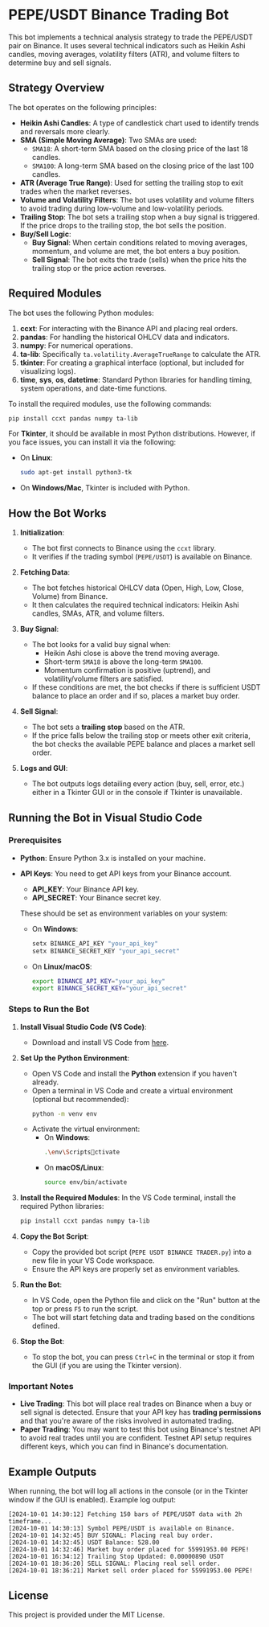 
# PEPE/USDT Binance Trading Bot

This bot implements a technical analysis strategy to trade the PEPE/USDT pair on Binance. It uses several technical indicators such as Heikin Ashi candles, moving averages, volatility filters (ATR), and volume filters to determine buy and sell signals.

## Strategy Overview

The bot operates on the following principles:
- **Heikin Ashi Candles**: A type of candlestick chart used to identify trends and reversals more clearly.
- **SMA (Simple Moving Average)**: Two SMAs are used:
  - `SMA18`: A short-term SMA based on the closing price of the last 18 candles.
  - `SMA100`: A long-term SMA based on the closing price of the last 100 candles.
- **ATR (Average True Range)**: Used for setting the trailing stop to exit trades when the market reverses.
- **Volume and Volatility Filters**: The bot uses volatility and volume filters to avoid trading during low-volume and low-volatility periods.
- **Trailing Stop**: The bot sets a trailing stop when a buy signal is triggered. If the price drops to the trailing stop, the bot sells the position.
- **Buy/Sell Logic**:
  - **Buy Signal**: When certain conditions related to moving averages, momentum, and volume are met, the bot enters a buy position.
  - **Sell Signal**: The bot exits the trade (sells) when the price hits the trailing stop or the price action reverses.

## Required Modules

The bot uses the following Python modules:

1. **ccxt**: For interacting with the Binance API and placing real orders.
2. **pandas**: For handling the historical OHLCV data and indicators.
3. **numpy**: For numerical operations.
4. **ta-lib**: Specifically `ta.volatility.AverageTrueRange` to calculate the ATR.
5. **tkinter**: For creating a graphical interface (optional, but included for visualizing logs).
6. **time**, **sys**, **os**, **datetime**: Standard Python libraries for handling timing, system operations, and date-time functions.

To install the required modules, use the following commands:

```bash
pip install ccxt pandas numpy ta-lib
```

For **Tkinter**, it should be available in most Python distributions. However, if you face issues, you can install it via the following:

- On **Linux**:
  ```bash
  sudo apt-get install python3-tk
  ```

- On **Windows/Mac**, Tkinter is included with Python.

## How the Bot Works

1. **Initialization**:
   - The bot first connects to Binance using the `ccxt` library.
   - It verifies if the trading symbol (`PEPE/USDT`) is available on Binance.
   
2. **Fetching Data**:
   - The bot fetches historical OHLCV data (Open, High, Low, Close, Volume) from Binance.
   - It then calculates the required technical indicators: Heikin Ashi candles, SMAs, ATR, and volume filters.
   
3. **Buy Signal**:
   - The bot looks for a valid buy signal when:
     - Heikin Ashi close is above the trend moving average.
     - Short-term `SMA18` is above the long-term `SMA100`.
     - Momentum confirmation is positive (uptrend), and volatility/volume filters are satisfied.
   - If these conditions are met, the bot checks if there is sufficient USDT balance to place an order and if so, places a market buy order.

4. **Sell Signal**:
   - The bot sets a **trailing stop** based on the ATR.
   - If the price falls below the trailing stop or meets other exit criteria, the bot checks the available PEPE balance and places a market sell order.

5. **Logs and GUI**:
   - The bot outputs logs detailing every action (buy, sell, error, etc.) either in a Tkinter GUI or in the console if Tkinter is unavailable.

## Running the Bot in Visual Studio Code

### Prerequisites

- **Python**: Ensure Python 3.x is installed on your machine.
- **API Keys**: You need to get API keys from your Binance account.
  - **API_KEY**: Your Binance API key.
  - **API_SECRET**: Your Binance secret key.
  
  These should be set as environment variables on your system:
  - On **Windows**:
    ```bash
    setx BINANCE_API_KEY "your_api_key"
    setx BINANCE_SECRET_KEY "your_api_secret"
    ```
  - On **Linux/macOS**:
    ```bash
    export BINANCE_API_KEY="your_api_key"
    export BINANCE_SECRET_KEY="your_api_secret"
    ```

### Steps to Run the Bot

1. **Install Visual Studio Code (VS Code)**:
   - Download and install VS Code from [here](https://code.visualstudio.com/).
   
2. **Set Up the Python Environment**:
   - Open VS Code and install the **Python** extension if you haven't already.
   - Open a terminal in VS Code and create a virtual environment (optional but recommended):
     ```bash
     python -m venv env
     ```
   - Activate the virtual environment:
     - On **Windows**:
       ```bash
       .\env\Scriptsctivate
       ```
     - On **macOS/Linux**:
       ```bash
       source env/bin/activate
       ```

3. **Install the Required Modules**:
   In the VS Code terminal, install the required Python libraries:

   ```bash
   pip install ccxt pandas numpy ta-lib
   ```

4. **Copy the Bot Script**:
   - Copy the provided bot script (`PEPE USDT BINANCE TRADER.py`) into a new file in your VS Code workspace.
   - Ensure the API keys are properly set as environment variables.

5. **Run the Bot**:
   - In VS Code, open the Python file and click on the "Run" button at the top or press `F5` to run the script.
   - The bot will start fetching data and trading based on the conditions defined.

6. **Stop the Bot**:
   - To stop the bot, you can press `Ctrl+C` in the terminal or stop it from the GUI (if you are using the Tkinter version).

### Important Notes

- **Live Trading**: This bot will place real trades on Binance when a buy or sell signal is detected. Ensure that your API key has **trading permissions** and that you're aware of the risks involved in automated trading.
- **Paper Trading**: You may want to test this bot using Binance's testnet API to avoid real trades until you are confident. Testnet API setup requires different keys, which you can find in Binance's documentation.

## Example Outputs

When running, the bot will log all actions in the console (or in the Tkinter window if the GUI is enabled). Example log output:

```
[2024-10-01 14:30:12] Fetching 150 bars of PEPE/USDT data with 2h timeframe...
[2024-10-01 14:30:13] Symbol PEPE/USDT is available on Binance.
[2024-10-01 14:32:45] BUY SIGNAL: Placing real buy order.
[2024-10-01 14:32:45] USDT Balance: 528.00
[2024-10-01 14:32:46] Market buy order placed for 55991953.00 PEPE!
[2024-10-01 16:34:12] Trailing Stop Updated: 0.00000890 USDT
[2024-10-01 18:36:20] SELL SIGNAL: Placing real sell order.
[2024-10-01 18:36:21] Market sell order placed for 55991953.00 PEPE!
```

## License

This project is provided under the MIT License.
